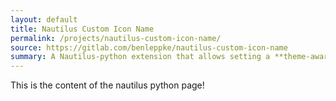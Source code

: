 ```yaml
---
layout: default
title: Nautilus Custom Icon Name
permalink: /projects/nautilus-custom-icon-name/
source: https://gitlab.com/benleppke/nautilus-custom-icon-name
summary: A Nautilus-python extension that allows setting a **theme-aware custom folder icon** from the context menu.
---
```


This is the content of the nautilus python page!
